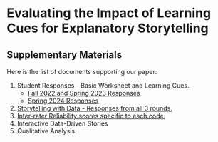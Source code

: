 # Evaluating the Impact of Learning Cues for Explanatory Storytelling
## Supplementary Materials

Here is the list of documents supporting our paper:
1. Student Responses - Basic Worksheet and Learning Cues.
   - [Fall 2022 and Spring 2023 Responses](https://github.com/vis-graphics/learning-cues/blob/main/F22-S23-responses.pdf)
   - [Spring 2024 Responses](https://github.com/vis-graphics/learning-cues/blob/main/S24-responses.pdf)
3. [Storytelling with Data - Responses from all 3 rounds.](https://github.com/vis-graphics/learning-cues/blob/main/Storytelling_with_Data.xlsx)
4. [Inter-rater Reliability scores specific to each code.](https://github.com/vis-graphics/learning-cues/blob/main/Inter_Rater_Reliability.xlsx)
5. Interactive Data-Driven Stories
6. Qualitative Analysis 


